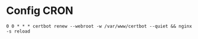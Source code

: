 # Config CRON

```
0 0 * * * certbot renew --webroot -w /var/www/certbot --quiet && nginx -s reload
```